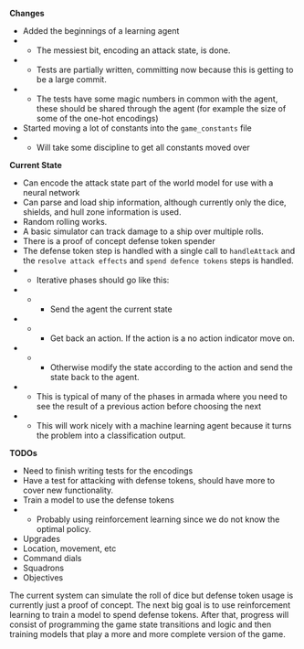 __Changes__
* Added the beginnings of a learning agent
* * The messiest bit, encoding an attack state, is done.
* * Tests are partially written, committing now because this is getting to be a large commit.
* * The tests have some magic numbers in common with the agent, these should be shared through the
    agent (for example the size of some of the one-hot encodings)
* Started moving a lot of constants into the `game_constants` file
* * Will take some discipline to get all constants moved over

__Current State__
* Can encode the attack state part of the world model for use with a neural network
* Can parse and load ship information, although currently only the dice, shields, and hull zone information is used.
* Random rolling works.
* A basic simulator can track damage to a ship over multiple rolls.
* There is a proof of concept defense token spender
* The defense token step is handled with a single call to `handleAttack` and the `resolve attack effects`
  and `spend defence tokens` steps is handled.
* * Iterative phases should go like this:
* * * Send the agent the current state
* * * Get back an action. If the action is a no action indicator move on.
* * * Otherwise modify the state according to the action and send the state back to the agent.
* * This is typical of many of the phases in armada where you need to see the result of a previous action before choosing the next
* * This will work nicely with a machine learning agent because it turns the problem into a classification output.

__TODOs__
* Need to finish writing tests for the encodings
* Have a test for attacking with defense tokens, should have more to cover new functionality.
* Train a model to use the defense tokens
* *  Probably using reinforcement learning since we do not know the optimal policy.
* Upgrades
* Location, movement, etc
* Command dials
* Squadrons
* Objectives

The current system can simulate the roll of dice but defense token usage is currently just a proof of concept. The next big goal is to use reinforcement learning to train a model to spend defense tokens. After that, progress will consist of programming the game state transitions and logic and then training models that play a more and more complete version of the game.
